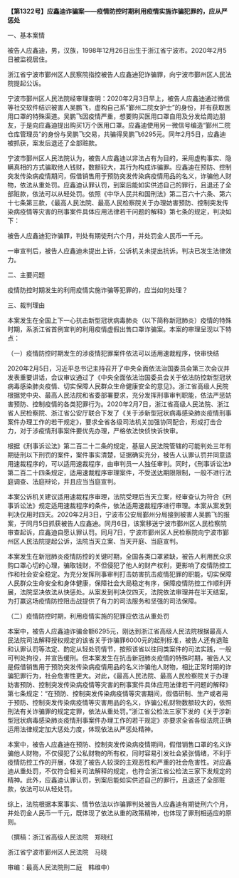 **【第1322号】应鑫迪诈骗案——疫情防控时期利用疫情实施诈骗犯罪的，应从严惩处**

一、基本案情

被告人应鑫迪，男，汉族，1998年12月26日出生于浙江省宁波市。2020年2月5日被监视居住。

浙江省宁波市鄞州区人民察院指控被告人应鑫迪犯诈骗罪，向宁波市鄞州区人民法院提起公诉。

宁波市鄞州区人民法院经审理查明：2020年2月3日早上，被告人应鑫迪通过微信等社交软件结识被害人吴鹏飞，虚构自己系“鄞州二院女护士”的身份，并有获取医用口罩的特殊渠道。吴鹏飞因疫情严重，想要购买医用口罩自用及分发给周边朋友，于是向应鑫迪提出购买1万个医用口罩。应鑫迪使用另一微信号编造“鄞州二院仓库管理员”的身份与吴鹏飞交易，共骗得吴鹏飞6295元。同年2月5日，应鑫迪被抓获，案发后退还了全部赃款。

宁波市鄞州区人民法院认为，被告人应鑫迪以非法占有为目的，采用虚构事实、隐瞒真相的方式骗取他人钱财，数额较大，其行为构成诈骗罪。应鑫迪在预防、控制突发传染病疫情期问，假借销售用于预防突发传染病疫情用品的名义，诈骗他人财物，依法从重处罚。应鑫迪认罪认罚，到案后能如实供述自己的罪行，且退还了全部赃款，依法可以从轻处罚。依照《中华人民共和国刑法》第二百六十六条、第六十七条第三款，《最高人民法院、最高人民检察院关于办理妨害预防、控制突发传染病疫情等灾害的刑事案件具体应用法律若干问题的解释》第七条的规定，判决如下：

被告人应鑫迪犯诈骗罪，判处有期徒刑六个月，并处罚金人民币一千元。

一审宣判后，被告人应鑫迪未提出上诉，公诉机关未提出抗诉。判决已发生法律效力。

二、主要问题

疫情防控时期发生的利用疫情实施诈骗等犯罪的，应当如何处理？

三、裁判理由

本案发生在全国上下一心抗击新型冠状病毒肺炎（以下简称新冠肺炎）疫情的特殊时期，系浙江省首例宣判的利用疫情虚假出售口罩诈骗案。本案的审理呈现以下特点：

（一）疫情防控时期发生的涉疫情犯罪案件依法可以适用速裁程序，快审快结

2020年2月5日，习近平总书记主持召开了中央全面依法治国委员会第三次会议并发表重要讲话，会议审议通过了《中央全面依法治国委员会关于依法防控新型冠状病毒感染肺炎疫情、切实保障人民群众生命健康安全的意见》。浙江省高级人民院根据党中央、最高人民法院和省委部署要求，充分发挥刑事审判职能，依法严惩妨害预防、控制疫情的各类犯罪行为。2020年2月7日，浙江省高级人民法院、浙江省人民检察院、浙江省公安厅联合下发了《关于涉新型冠状病毒感染肺炎疫情刑事案件办理工作的若干规定》，要求全省各级司法机关加强协同配合，形成打击合力，对于涉疫情刑事案件要优先办理，严格依法快侦快诉快审。

根据《刑事诉讼法》第二百二十二条的规定，基层人民法院管辖的可能判处三年有期徒刑以下刑罚的案件，案件事实清楚，证据确实充分，被告人认罪认罚并同意适用速裁程序的，可以适用速裁程序，由审判员一人独任审判。同时，《刑事诉讼法》第二百二十四条规定，适用速裁程序审理案件，不受送达期限限制，一般不进行法庭调查、法庭辩论，并且应当当庭宣判。

本案公诉机关建议适用速裁程序审理，法院受理后当天立案，经审查认为符合《刑事诉讼法》规定适用速裁程序的条件，依法适用速裁程序进行审理。本案从案发到判决仅用时四天。2020年2月3日，宁波市公安局鄞州分局接到被害人吴鹏飞的报案，于同月5日抓获被告人应鑫迪。同月6日，该案移送宁波市鄞州区人民检察院审查起诉，应鑫迪自愿认罪认罚。同月7日，宁波市鄞州区人民检察院向宁波市鄞州区人民法院提起公诉，法院当天立案、当天开庭、当庭宣判。

本案发生在新冠肺炎疫情防控的关键时期，全国各类口罩紧缺，被告人利用民众求购口罩心切的心理，骗取钱财，不但侵犯了他人的财产权利，更影响了疫情防控工作和社会安全稳定。为充分发挥刑事审判打击妨害抗击疫情犯罪的职能，切实保障人民群众生命安全和身体健康，保障社会大局稳定有序，保障疫情防控工作顺利开展，法院坚决依法从快惩处。从案发到判决仅四天，法院依法审理并在半天结案，为打赢这场疫情防控阻击战提供了有力的司法服务和坚强的司法保障。

（二）疫情防控时期，利用疫情实施的犯罪应依法从重处罚

本案中，被告人应鑫迪诈骗金额6295元，刚达到浙江省高级人民法院根据最高人民法院司法解释授权规定的该省关于诈骗罪6000元的起刑标准，被告人还有退赃和认罪认罚等法定、酌定从轻处罚情节，按照该省以往同类案件的司法实践，一般可判处拘役，并宣告缓刑。但本案发生在抗击新冠肺炎疫情的特殊时期，被告人又是假借销售用于预防突发传染病疫情用品的名义诈骗他人财物，相比正常时期的诈骗犯罪行为，社会危害性更大。对此，《最高人民法院、最高人民检察院关于办理妨害预防、控制突发传染病疫情等灾害的刑事案件具体应用法律若干问题的解释》第七条规定：“在预防、控制突发传染病疫情等灾害期间，假借研制、生产或者用于预防、控制突发传染病疫情等灾害用品的名义，诈骗公私财物数额较大的，依照刑法有关诈骗罪的规定定罪，依法从重处罚。”浙江省公检法三家下发的《关于涉新型冠状病毒感染肺炎疫情刑事案件办理工作的若干规定》亦要求全省各级法院正确运用法律规定加大惩处力度，体现依法从严惩处精神。

本案中，被告人应鑫迪在预防、控制突发传染病疫情期间，假借销售口罩的名义诈骗他人财物，不仅侵犯了公私财物的所有权，同时容易引发社会紧张情绪，不利于疫情防控工作的开展，体现了被告人较深的主观恶性和严重的社会危害性。对应鑫迪从重处罚，不仅符合相关司法解释的规定，也符合浙江省公检法三家下发规定的精神。此外，应鑫迪认罪认罚，到案后能如实供述自己的罪行，且退还了全部赃款，依法可以从轻处罚。

综上，法院根据本案事实、情节依法以诈骗罪判处被告人应鑫迪有期徒刑六个月，并处罚金人民币一千元，既体现了依法从重的政策精神，也体现了罪刑相适应的原则。

（撰稿：浙江省高级人民法院　郑晓红

浙江省宁波市鄞州区人民法院　马晓

审编：最高人民法院刑二庭　韩维中）